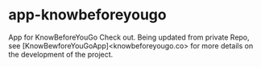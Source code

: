 # app-knowbeforeyougo
<p1> App for KnowBeforeYouGo Check out. Being updated from private Repo, see [KnowBewforeYouGoApp]<knowbeforeyougo.co> for more details on the development of the project. </p1>
